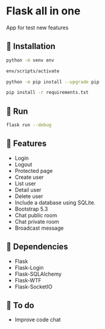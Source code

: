 # Flask all in one

App for test new features

## :floppy_disk: Installation

```bash
python -m venv env
```

```bash
env/scripts/activate
```

```bash
python -m pip install --upgrade pip
```

```bash
pip install -r requirements.txt
```

## :runner: Run

```bash
flask run --debug
```

## :rocket: Features

- Login
- Logout
- Protected page
- Create user
- List user
- Detail user
- Delete user
- Include a database using SQLite.
- Bootstrap 5.3
- Chat public room
- Chat private room
- Broadcast message

## :pushpin: Dependencies

- Flask
- Flask-Login
- Flask-SQLAlchemy
- Flask-WTF
- Flask-SocketIO

## :memo: To do

- Improve code chat
